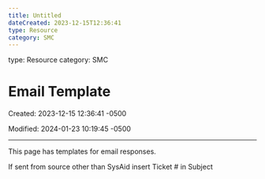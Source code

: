 ```yaml
---
title: Untitled
dateCreated: 2023-12-15T12:36:41
type: Resource
category: SMC
---
```

type: Resource
category: SMC

# Email Template

Created: 2023-12-15 12:36:41 -0500

Modified: 2024-01-23 10:19:45 -0500

---

This page has templates for email responses.

If sent from source other than SysAid insert Ticket # in Subject
